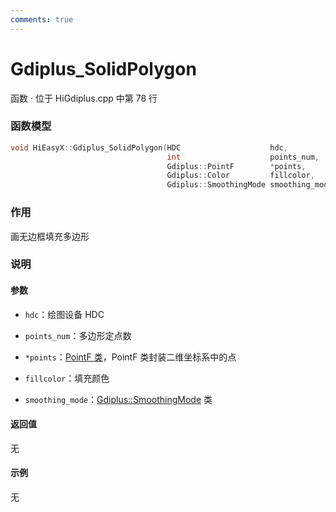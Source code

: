 ```yaml
---
comments: true
---
```


# Gdiplus_SolidPolygon
函数 · 位于 HiGdiplus.cpp 中第 78 行

### 函数模型

```cpp
void HiEasyX::Gdiplus_SolidPolygon(HDC					  hdc,
								   int					  points_num,
								   Gdiplus::PointF		  *points,
								   Gdiplus::Color		  fillcolor,
								   Gdiplus::SmoothingMode smoothing_mode);
```

### 作用
画无边框填充多边形

### 说明
#### 参数
- `hdc`：绘图设备 HDC

- `points_num`：多边形定点数

- `*points`：[PointF 类](https://learn.microsoft.com/zh-cn/windows/win32/api/gdiplustypes/nl-gdiplustypes-pointf)，PointF 类封装二维坐标系中的点

- `fillcolor`：填充颜色

- `smoothing_mode`：[Gdiplus::SmoothingMode](https://learn.microsoft.com/zh-cn/windows/win32/api/gdiplusenums/ne-gdiplusenums-smoothingmode) 类

#### 返回值
无

#### 示例
无
